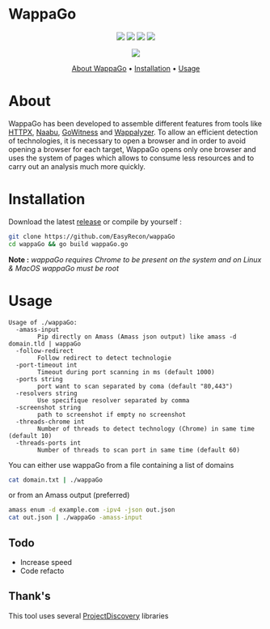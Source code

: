 # WappaGo

<p align="center">  
    <a href="https://opensource.org/licenses/MIT"><img src="https://img.shields.io/badge/license-MIT-_red.svg"></a>  
    <a href="https://github.com/EasyRecon/Hunt3r/issues"><img src="https://img.shields.io/badge/contributions-welcome-brightgreen.svg?style=flat"></a>  
    <a href="https://github.com/EasyRecon/Hunt3r"><img src="https://img.shields.io/badge/release-v0.0.2-informational"></a>
    <a href="https://github.com/easyrecon/wappago/issues" target="_blank"><img src="https://img.shields.io/github/issues/easyrecon/wappago?color=blue" /></a>
</p>

<p align="center">  
    <a href="https://codeclimate.com/github/EasyRecon/wappaGo"><img src="https://codeclimate.com/github/EasyRecon/wappaGo.png"></a>
</p>

<p align="center">
  <a href="#about">About WappaGo</a> •
  <a href="#installation">Installation</a> •
  <a href="#usage">Usage</a>
</p>

# About
WappaGo has been developed to assemble different features from tools like [HTTPX](https://github.com/projectdiscovery/httpx), [Naabu](https://github.com/projectdiscovery/naabu), [GoWitness](https://github.com/sensepost/gowitness) and [Wappalyzer](https://github.com/wappalyzer/wappalyzer).
To allow an efficient detection of technologies, it is necessary to open a browser and in order to avoid opening a browser for each target, WappaGo opens only one browser and uses the system of pages which allows to consume less resources and to carry out an analysis much more quickly.

# Installation

Download the latest [release](https://github.com/EasyRecon/wappaGo/releases)  or compile by yourself :

```bash
git clone https://github.com/EasyRecon/wappaGo
cd wappaGo && go build wappaGo.go
```

**Note :** _wappaGo requires Chrome to be present on the system and on Linux & MacOS wappaGo must be root_

# Usage



```
Usage of ./wappaGo:
  -amass-input
    	Pip directly on Amass (Amass json output) like amass -d domain.tld | wappaGo
  -follow-redirect
        Follow redirect to detect technologie
  -port-timeout int
    	Timeout during port scanning in ms (default 1000)
  -ports string
    	port want to scan separated by coma (default "80,443")
  -resolvers string
    	Use specifique resolver separated by comma
  -screenshot string
    	path to screenshot if empty no screenshot
  -threads-chrome int
    	Number of threads to detect technology (Chrome) in same time (default 10)
  -threads-ports int
    	Number of threads to scan port in same time (default 60)
```

You can either use wappaGo from a file containing a list of domains
```bash
cat domain.txt | ./wappaGo
```

or from an Amass output  (preferred)

```bash
amass enum -d example.com -ipv4 -json out.json
cat out.json | ./wappaGo -amass-input
```

## Todo

  - Increase speed
  - Code refacto


## Thank's

This tool uses several [ProjectDiscovery](https://github.com/projectdiscovery) libraries
